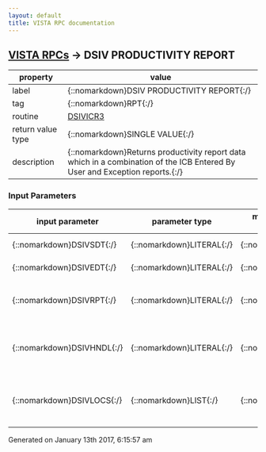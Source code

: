 ```yaml
---
layout: default
title: VISTA RPC documentation
---
```




## [VISTA RPCs](TableOfContent.md) &#8594; DSIV PRODUCTIVITY REPORT 

 property | value 
--- | --- 
 label | {::nomarkdown}DSIV PRODUCTIVITY REPORT{:/}
 tag | {::nomarkdown}RPT{:/}
 routine | [DSIVICR3](http://code.osehra.org/dox/Routine_DSIVICR3_source.html)
 return value type | {::nomarkdown}SINGLE VALUE{:/}
 description | {::nomarkdown}Returns productivity report data which in a combination of the ICB Entered By User and Exception reports.{:/}

### Input Parameters

| input parameter | parameter type | maximum data length | required | description | 
| --- | --- | --- | --- | --- | 
| {::nomarkdown}DSIVSDT{:/} | {::nomarkdown}LITERAL{:/} | {::nomarkdown}20{:/} | {::nomarkdown}true{:/} | {::nomarkdown}Start Date of the report{:/} | 
| {::nomarkdown}DSIVEDT{:/} | {::nomarkdown}LITERAL{:/} | {::nomarkdown}20{:/} | {::nomarkdown}true{:/} | {::nomarkdown}End date of the report.{:/} | 
| {::nomarkdown}DSIVRPT{:/} | {::nomarkdown}LITERAL{:/} | {::nomarkdown}2{:/} | {::nomarkdown}true{:/} | {::nomarkdown}Report type: C=Clinic, U=User, CU=Clinic and User, UC=User and Clinic{:/} | 
| {::nomarkdown}DSIVHNDL{:/} | {::nomarkdown}LITERAL{:/} | {::nomarkdown}30{:/} | {::nomarkdown}true{:/} | {::nomarkdown}Handle for the background job and XTMP global that contains the report status and data.{:/} | 
| {::nomarkdown}DSIVLOCS{:/} | {::nomarkdown}LIST{:/} | {::nomarkdown}30{:/} | {::nomarkdown}true{:/} | {::nomarkdown}Contains an optional list of locations to include or exclude from the report.{:/} | 




 Generated on January 13th 2017, 6:15:57 am